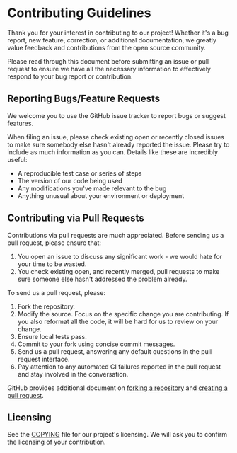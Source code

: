 # Contributing Guidelines

Thank you for your interest in contributing to our project!
Whether it's a bug report, new feature, correction, or additional
documentation, we greatly value feedback and contributions from
the open source community.

Please read through this document before submitting an issue or pull
request to ensure we have all the necessary information to
effectively respond to your bug report or contribution.

## Reporting Bugs/Feature Requests

We welcome you to use the GitHub issue tracker to report bugs or
suggest features.

When filing an issue, please check existing open or recently closed
issues to make sure somebody else hasn't already reported the
issue. Please try to include as much information as you can.
Details like these are incredibly useful:

* A reproducible test case or series of steps
* The version of our code being used
* Any modifications you've made relevant to the bug
* Anything unusual about your environment or deployment

## Contributing via Pull Requests

Contributions via pull requests are much appreciated.
Before sending us a pull request, please ensure that:

1. You open an issue to discuss any significant work - we would hate
   for your time to be wasted.
2. You check existing open, and recently merged, pull requests to make
   sure someone else hasn't addressed the problem already.

To send us a pull request, please:

1. Fork the repository.
2. Modify the source. Focus on the specific change you are
   contributing. If you also reformat all the code, it will
   be hard for us to review on your change.
3. Ensure local tests pass.
4. Commit to your fork using concise commit messages.
5. Send us a pull request, answering any default questions in the pull
   request interface.
6. Pay attention to any automated CI failures reported in the pull
   request and stay involved in the conversation.

GitHub provides additional document on
[forking a repository](https://help.github.com/articles/fork-a-repo/) and
[creating a pull request](https://help.github.com/articles/creating-a-pull-request/).

## Licensing

See the [COPYING](COPYING) file for our project's licensing. We will
ask you to confirm the licensing of your contribution.
